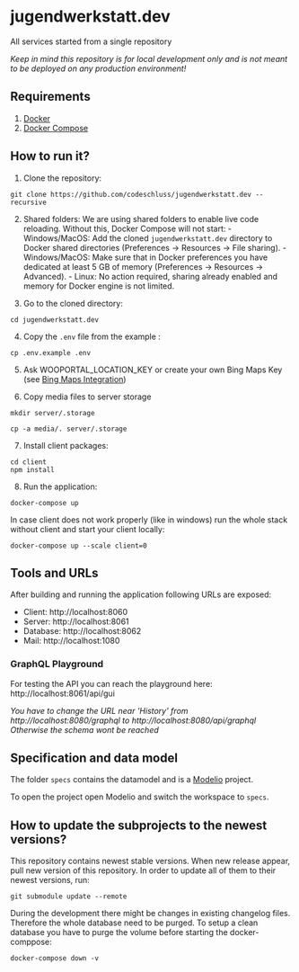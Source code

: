 # jugendwerkstatt.dev

All services started from a single repository

_Keep in mind this repository is for local development only and is not meant to be deployed on any production environment!_

## Requirements

1. [Docker](https://docs.docker.com/install/)
2. [Docker Compose](https://docs.docker.com/compose/install/)

## How to run it?

1. Clone the repository:

```
git clone https://github.com/codeschluss/jugendwerkstatt.dev --recursive
```

2. Shared folders:
   We are using shared folders to enable live code reloading. Without this, Docker Compose will not start: - Windows/MacOS: Add the cloned `jugendwerkstatt.dev` directory to Docker shared directories (Preferences -> Resources -> File sharing). - Windows/MacOS: Make sure that in Docker preferences you have dedicated at least 5 GB of memory (Preferences -> Resources -> Advanced). - Linux: No action required, sharing already enabled and memory for Docker engine is not limited.

3. Go to the cloned directory:

```
cd jugendwerkstatt.dev
```

4. Copy the `.env` file from the example :

```
cp .env.example .env
```

5. Ask WOOPORTAL_LOCATION_KEY or create your own Bing Maps Key (see [Bing Maps Integration](https://www.bingmapsportal.com/))

6. Copy media files to server storage

```
mkdir server/.storage
```

```
cp -a media/. server/.storage
```

7. Install client packages:

```
cd client
npm install
```

8. Run the application:

```
docker-compose up
```

In case client does not work properly (like in windows) run the whole stack without client and start your client locally:

```
docker-compose up --scale client=0
```

## Tools and URLs

After building and running the application following URLs are exposed:

- Client: http://localhost:8060
- Server: http://localhost:8061
- Database: http://localhost:8062
- Mail: http://localhost:1080

### GraphQL Playground

For testing the API you can reach the playground here:
http://localhost:8061/api/gui

_You have to change the URL near 'History' from http://localhost:8080/graphql to http://localhost:8080/api/graphql
Otherwise the schema wont be reached_

## Specification and data model

The folder `specs` contains the datamodel and is a [Modelio](https://www.modelio.org/downloads/download-modelio.html) project.

To open the project open Modelio and switch the workspace to `specs`.

## How to update the subprojects to the newest versions?

This repository contains newest stable versions.
When new release appear, pull new version of this repository.
In order to update all of them to their newest versions, run:

```
git submodule update --remote
```

During the development there might be changes in existing changelog files. Therefore the whole database need to be purged. To setup a clean database you have to purge the volume before starting the docker-comppose:

```
docker-compose down -v
```
